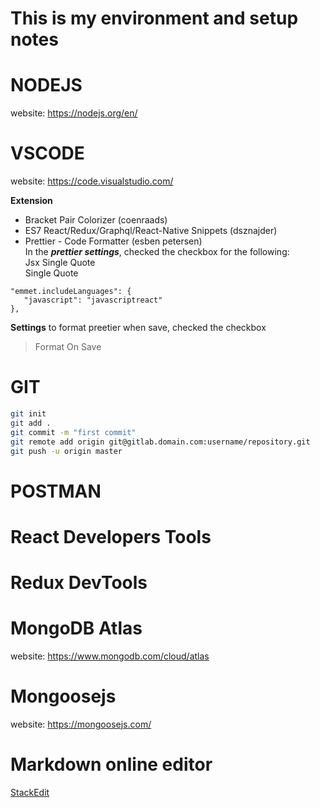 
# This is my environment and setup notes

# NODEJS
website: https://nodejs.org/en/

# VSCODE
website: https://code.visualstudio.com/  

**Extension**  
- Bracket Pair Colorizer (coenraads)
- ES7 React/Redux/Graphql/React-Native Snippets (dsznajder)
- Prettier - Code Formatter (esben petersen)  
In the ***prettier settings***, checked the checkbox for the following:  
Jsx Single Quote  
Single Quote  
```
"emmet.includeLanguages": {
   "javascript": "javascriptreact"
},
```
**Settings**
to format preetier when save, checked the checkbox
> Format On Save

# GIT

```bash
git init
git add .
git commit -m "first commit"
git remote add origin git@gitlab.domain.com:username/repository.git
git push -u origin master
```

# POSTMAN

# React Developers Tools

# Redux DevTools

# MongoDB Atlas
website: https://www.mongodb.com/cloud/atlas

# Mongoosejs
website: https://mongoosejs.com/

# Markdown online editor
[StackEdit](https://stackedit.io/)
